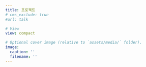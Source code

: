 ```yaml
---
title: 프로젝트
# cms_exclude: true
#url: talk

# View
view: compact

# Optional cover image (relative to `assets/media/` folder).
image:
  caption: ''
  filename: ''
---
```

